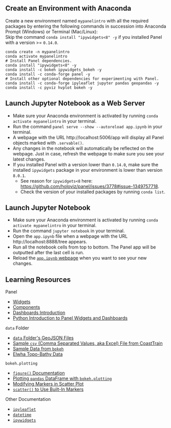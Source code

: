 ## Create an Environment with Anaconda
Create a new environment named `mypanelintro` with all the required packages by entering the following commands in succession into Anaconda Prompt (Windows) or Terminal (Mac/Linux):\
Skip the command `conda install "ipywidgets<8" -y` if you installed Panel with a version >= `0.14.0`.
```
conda create -n mypanelintro
conda activate mypanelintro
# Install Panel dependencies.
conda install "ipywidgets<8" -y
conda install -c bokeh ipywidgets_bokeh -y
conda install -c conda-forge panel -y
# Install other optional dependencies for experimenting with Panel.
conda install -c conda-forge ipyleaflet jupyter pandas geopandas -y
conda install -c pyviz hvplot bokeh -y
```

## Launch Jupyter Notebook as a Web Server
- Make sure your Anaconda environment is activated by running `conda activate mypanelintro` in your terminal.
- Run the command `panel serve --show --autoreload app.ipynb` in your terminal.
- A webpage with the URL http://localhost:5006/app will display all Panel objects marked with `.servable()`.
- Any changes in the notebook will automatically be reflected on the webpage. Just in case, refresh the webpage to make sure you see your latest changes.
- If you installed Panel with a version lower than `0.14.0`, make sure the installed `ipywidgets` package in your environment is lower than version `8.0.1`.
  - See reason for `ipywidgets<8` here: https://github.com/holoviz/panel/issues/3778#issue-1349757718.
  - Check the version of your installed packages by running `conda list`.

## Launch Jupyter Notebook
- Make sure your Anaconda environment is activated by running `conda activate mypanelintro` in your terminal.
- Run the command `jupyter notebook` in your terminal.
- Open the `app.ipynb` file when a webpage with the URL http://localhost:8888/tree appears.
- Run all the notebook cells from top to bottom. The Panel app will be outputted after the last cell is run.
- Reload the [`app.ipynb` webpage](http://localhost:8888/notebooks/app.ipynb) when you want to see your new changes.

## Learning Resources
Panel
- [Widgets](https://panel.holoviz.org/user_guide/Widgets.html)
- [Components](https://panel.holoviz.org/user_guide/Components.html)
- [Dashboards Introduction](https://youtu.be/AXpjbJUVeb4)
- [Python Introduction to Panel Widgets and Dashboards](https://youtu.be/ulHnNXNmuig)

`data` Folder
- [`data` Folder's GeoJSON Files](https://zenodo.org/record/7033367)
- [Sample `csv` (Comma Separated Values, aka Excel) File from CoastTrain](https://github.com/dbuscombe-usgs/CoastTrainMetaPlots/tree/main/metadata)
- [Sample Data from `bokeh`](https://docs.bokeh.org/en/latest/docs/reference/sampledata.html)
- [Elwha Topo-Bathy Data](https://www.sciencebase.gov/catalog/item/5a01f6d0e4b0531197b72cfe)

`bokeh.plotting`
- [`figure()` Documentation](https://docs.bokeh.org/en/latest/docs/reference/plotting/figure.html)
- [Plotting `pandas` DataFrame with `bokeh.plotting`](https://programminghistorian.org/en/lessons/visualizing-with-bokeh#the-bokeh-columndatasource)
- [Modifying Markers in Scatter Plot](https://docs.bokeh.org/en/2.4.0/docs/user_guide/data.html#mapping-marker-types)
- [`scatter()` to Use Built-In Markers](https://docs.bokeh.org/en/latest/docs/reference/models/glyphs/scatter.html)

Other Documentation
- [`ipyleaflet`](https://ipyleaflet.readthedocs.io/en/latest/index.html)
- [`datetime`](https://docs.python.org/3/library/datetime.html#datetime-objects)
- [`ipywidgets`](https://ipywidgets.readthedocs.io/en/7.x/)